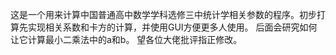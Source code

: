 这是一个用来计算中国普通高中数学学科选修三中统计学相关参数的程序。初步打算先实现相关系数和卡方的计算，并使用GUI方便更多人使用。
后面会研究如何让它计算最小二乘法中的a和b。
望各位大佬批评指正修改。